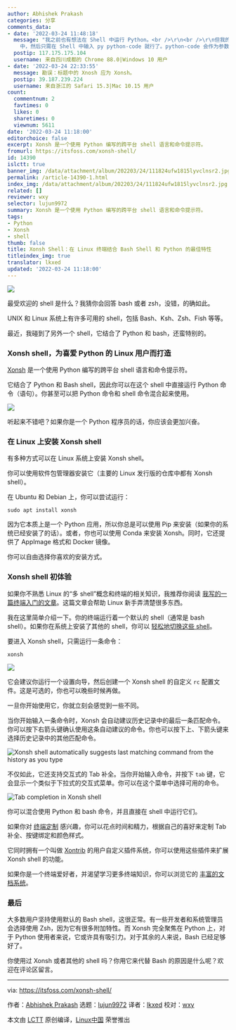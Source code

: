 ```yaml
---
author: Abhishek Prakash
categories: 分享
comments_data:
- date: '2022-03-24 11:48:18'
  message: "我之前也有想法在 Shell 中运行 Python。<br />\r\n<br />\r\n但我的做法是写一个名为 py 的脚本放在 PATH
    中，然后只需在 Shell 中输入 py python-code 就行了。python-code 会作为参数传入 py 脚本中执行。"
  postip: 117.175.175.104
  username: 来自四川成都的 Chrome 88.0|Windows 10 用户
- date: '2022-03-24 22:33:55'
  message: 勘误：标题中的 Xnosh 应为 Xonsh。
  postip: 39.187.239.224
  username: 来自浙江的 Safari 15.3|Mac 10.15 用户
count:
  commentnum: 2
  favtimes: 0
  likes: 0
  sharetimes: 0
  viewnum: 5611
date: '2022-03-24 11:18:00'
editorchoice: false
excerpt: Xonsh 是一个使用 Python 编写的跨平台 shell 语言和命令提示符。
fromurl: https://itsfoss.com/xonsh-shell/
id: 14390
islctt: true
banner_img: /data/attachment/album/202203/24/111824ufw1815lyvclnsr2.jpg
permalink: /article-14390-1.html
index_img: /data/attachment/album/202203/24/111824ufw1815lyvclnsr2.jpg.thumb.jpg
related: []
reviewer: wxy
selector: lujun9972
summary: Xonsh 是一个使用 Python 编写的跨平台 shell 语言和命令提示符。
tags:
- Python
- Xonsh
- shell
thumb: false
title: Xonsh Shell：在 Linux 终端结合 Bash Shell 和 Python 的最佳特性
titleindex_img: true
translator: lkxed
updated: '2022-03-24 11:18:00'
---
```


![](/data/attachment/album/202203/24/111824ufw1815lyvclnsr2.jpg)


最受欢迎的 shell 是什么？我猜你会回答 bash 或者 zsh，没错，的确如此。


UNIX 和 Linux 系统上有许多可用的 shell，包括 Bash、Ksh、Zsh、Fish 等等。


最近，我碰到了另外一个 shell，它结合了 Python 和 bash，还蛮特别的。


### Xonsh shell，为喜爱 Python 的 Linux 用户而打造


[Xonsh](https://xon.sh/) 是一个使用 Python 编写的跨平台 shell 语言和命令提示符。


它结合了 Python 和 Bash shell，因此你可以在这个 shell 中直接运行 Python 命令（语句）。你甚至可以把 Python 命令和 shell 命令混合起来使用。


![](/data/attachment/album/202203/24/111830ba1hfqb535pv5qyu.png)


听起来不错吧？如果你是一个 Python 程序员的话，你应该会更加兴奋。


### 在 Linux 上安装 Xonsh shell


有多种方式可以在 Linux 系统上安装 Xonsh shell。


你可以使用软件包管理器安装它（主要的 Linux 发行版的仓库中都有 Xonsh shell）。


在 Ubuntu 和 Debian 上，你可以尝试运行：



```
sudo apt install xonsh

```

因为它本质上是一个 Python 应用，所以你总是可以使用 Pip 来安装（如果你的系统已经安装了的话）。或者，你也可以使用 Conda 来安装 Xonsh。同时，它还提供了 AppImage 格式和 Docker 镜像。


你可以自由选择你喜欢的安装方式。


### Xonsh shell 初体验


如果你不熟悉 Linux 的“多 shell”概念和终端的相关知识，我推荐你阅读 [我写的一篇终端入门的文章](https://itsfoss.com/basic-terminal-tips-ubuntu/)。这篇文章会帮助 Linux 新手弄清楚很多东西。


我在这里简单介绍一下。你的终端运行着一个默认的 shell（通常是 bash shell）。如果你在系统上安装了其他的 shell，你可以 [轻松地切换这些 shell](https://linuxhandbook.com/change-shell-linux/)。


要进入 Xonsh shell，只需运行一条命令：



```
xonsh

```

![](/data/attachment/album/202203/24/111831iuzvdr65bvu5mp32.png)


它会建议你运行一个设置向导，然后创建一个 Xonsh shell 的自定义 `rc` 配置文件。这是可选的，你也可以晚些时候再做。


一旦你开始使用它，你就立刻会感觉到一些不同。


当你开始输入一条命令时，Xonsh 会自动建议历史记录中的最后一条匹配命令。你可以按下右箭头键确认使用这条自动建议的命令。你也可以按下上、下箭头键来选择历史记录中的其他匹配命令。


![Xonsh shell automatically suggests last matching command from the history as you type](/data/attachment/album/202203/24/111831h6ersxxszi1ertrr.png)


不仅如此，它还支持交互式的 Tab 补全。当你开始输入命令，并按下 `tab` 键，它会显示一个类似于下拉式的交互式菜单。你可以在这个菜单中选择可用的命令。


![Tab completion in Xonsh shell](/data/attachment/album/202203/24/111831l5uxb8xwv78oz9zz.png)


你可以混合使用 Python 和 bash 命令，并且直接在 shell 中运行它们。


如果你对 [终端定制](https://itsfoss.com/customize-linux-terminal/) 感兴趣，你可以花点时间和精力，根据自己的喜好来定制 Tab 补全、按键绑定和颜色样式。


它同时拥有一个叫做 [Xontrib](https://github.com/toindex_imgs/xontrib) 的用户自定义插件系统，你可以使用这些插件来扩展 Xonsh shell 的功能。


如果你是一个终端爱好者，并渴望学习更多终端知识，你可以浏览它的 [丰富的文档系统](https://xon.sh/tutorial.html)。


### 最后


大多数用户坚持使用默认的 Bash shell，这很正常。有一些开发者和系统管理员会选择使用 Zsh，因为它有很多附加特性。而 Xonsh 完全聚焦在 Python 上，对于 Python 使用者来说，它或许具有吸引力。对于其余的人来说，Bash 已经足够好了。


你使用过 Xonsh 或者其他的 shell 吗？你用它来代替 Bash 的原因是什么呢？欢迎在评论区留言。




---


via: <https://itsfoss.com/xonsh-shell/>


作者：[Abhishek Prakash](https://itsfoss.com/author/abhishek/) 选题：[lujun9972](https://github.com/lujun9972) 译者：[lkxed](https://github.com/lkxed) 校对：[wxy](https://github.com/wxy)


本文由 [LCTT](https://github.com/LCTT/TranslateProject) 原创编译，[Linux中国](https://linux.cn/) 荣誉推出
